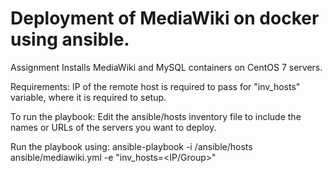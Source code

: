# Deployment of MediaWiki on docker using ansible.
Assignment
Installs MediaWiki and MySQL containers on CentOS 7 servers.

Requirements:
IP of the remote host is required to pass for "inv_hosts" variable, where it is required to setup.

To run the playbook:
Edit the ansible/hosts inventory file to include the names or URLs of the servers you want to deploy.

Run the playbook using:
ansible-playbook -i /ansible/hosts ansible/mediawiki.yml -e "inv_hosts=<IP/Group>"
